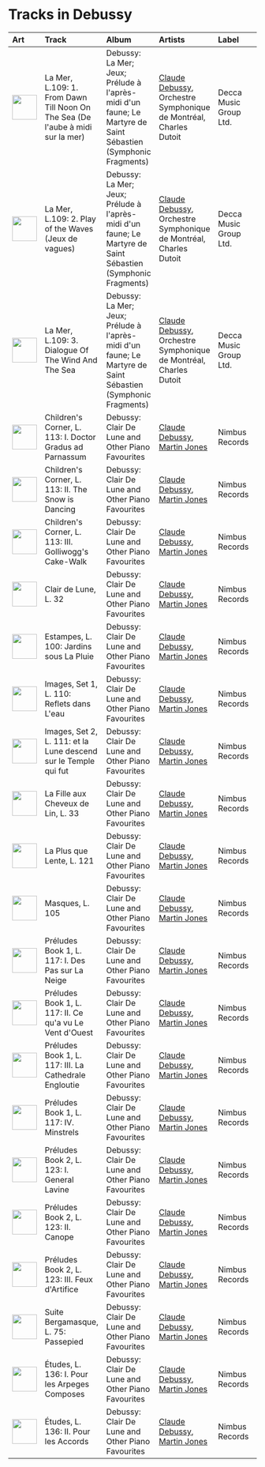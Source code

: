 # Tracks in Debussy

| Art                                                                                              | Track                                                                          | Album                                                                                                         | Artists                                                                                           | Label                  | 💚   | 🔗                                                          |
|:-------------------------------------------------------------------------------------------------|:-------------------------------------------------------------------------------|:--------------------------------------------------------------------------------------------------------------|:--------------------------------------------------------------------------------------------------|:-----------------------|:----|:-----------------------------------------------------------|
| <img src="https://i.scdn.co/image/ab67616d0000b2735d026bccbd8a50650e903130" alt="" width="50" /> | La Mer, L.109: 1. From Dawn Till Noon On The Sea (De l'aube à midi sur la mer) | Debussy: La Mer; Jeux; Prélude à l'après-midi d'un faune; Le Martyre de Saint Sébastien (Symphonic Fragments) | [Claude Debussy](../artists/claude_debussy.md), Orchestre Symphonique de Montréal, Charles Dutoit | Decca Music Group Ltd. |     | [🔗](https://open.spotify.com/track/50FSASeAGce3AQqlEKDXXZ) |
| <img src="https://i.scdn.co/image/ab67616d0000b2735d026bccbd8a50650e903130" alt="" width="50" /> | La Mer, L.109: 2. Play of the Waves (Jeux de vagues)                           | Debussy: La Mer; Jeux; Prélude à l'après-midi d'un faune; Le Martyre de Saint Sébastien (Symphonic Fragments) | [Claude Debussy](../artists/claude_debussy.md), Orchestre Symphonique de Montréal, Charles Dutoit | Decca Music Group Ltd. |     | [🔗](https://open.spotify.com/track/55lmbVc4FLYlbHaPqiVjv2) |
| <img src="https://i.scdn.co/image/ab67616d0000b2735d026bccbd8a50650e903130" alt="" width="50" /> | La Mer, L.109: 3. Dialogue Of The Wind And The Sea                             | Debussy: La Mer; Jeux; Prélude à l'après-midi d'un faune; Le Martyre de Saint Sébastien (Symphonic Fragments) | [Claude Debussy](../artists/claude_debussy.md), Orchestre Symphonique de Montréal, Charles Dutoit | Decca Music Group Ltd. |     | [🔗](https://open.spotify.com/track/49wWvRfrD7lABh3Rk4adg0) |
| <img src="https://i.scdn.co/image/ab67616d0000b2736e7bb273ff9cb1de1e1d4d0a" alt="" width="50" /> | Children's Corner, L. 113: I. Doctor Gradus ad Parnassum                       | Debussy: Clair De Lune and Other Piano Favourites                                                             | [Claude Debussy](../artists/claude_debussy.md), [Martin Jones](../artists/martin_jones.md)        | Nimbus Records         |     | [🔗](https://open.spotify.com/track/1aXL5Y855TvjouIm1vSh7O) |
| <img src="https://i.scdn.co/image/ab67616d0000b2736e7bb273ff9cb1de1e1d4d0a" alt="" width="50" /> | Children's Corner, L. 113: II. The Snow is Dancing                             | Debussy: Clair De Lune and Other Piano Favourites                                                             | [Claude Debussy](../artists/claude_debussy.md), [Martin Jones](../artists/martin_jones.md)        | Nimbus Records         |     | [🔗](https://open.spotify.com/track/6hCXrrfpaUZma0oeFOc2Vd) |
| <img src="https://i.scdn.co/image/ab67616d0000b2736e7bb273ff9cb1de1e1d4d0a" alt="" width="50" /> | Children's Corner, L. 113: III. Golliwogg's Cake-Walk                          | Debussy: Clair De Lune and Other Piano Favourites                                                             | [Claude Debussy](../artists/claude_debussy.md), [Martin Jones](../artists/martin_jones.md)        | Nimbus Records         |     | [🔗](https://open.spotify.com/track/6FnhXHcD1a5N59PNri5Dfm) |
| <img src="https://i.scdn.co/image/ab67616d0000b2736e7bb273ff9cb1de1e1d4d0a" alt="" width="50" /> | Clair de Lune, L. 32                                                           | Debussy: Clair De Lune and Other Piano Favourites                                                             | [Claude Debussy](../artists/claude_debussy.md), [Martin Jones](../artists/martin_jones.md)        | Nimbus Records         |     | [🔗](https://open.spotify.com/track/5u5aVJKjSMJr4zesMPz7bL) |
| <img src="https://i.scdn.co/image/ab67616d0000b2736e7bb273ff9cb1de1e1d4d0a" alt="" width="50" /> | Estampes, L. 100: Jardins sous La Pluie                                        | Debussy: Clair De Lune and Other Piano Favourites                                                             | [Claude Debussy](../artists/claude_debussy.md), [Martin Jones](../artists/martin_jones.md)        | Nimbus Records         |     | [🔗](https://open.spotify.com/track/7s0WRtr7d2TWjtHBPQRLBU) |
| <img src="https://i.scdn.co/image/ab67616d0000b2736e7bb273ff9cb1de1e1d4d0a" alt="" width="50" /> | Images, Set 1, L. 110: Reflets dans L'eau                                      | Debussy: Clair De Lune and Other Piano Favourites                                                             | [Claude Debussy](../artists/claude_debussy.md), [Martin Jones](../artists/martin_jones.md)        | Nimbus Records         |     | [🔗](https://open.spotify.com/track/6t81Lud8rl5TOfJHPX1ALu) |
| <img src="https://i.scdn.co/image/ab67616d0000b2736e7bb273ff9cb1de1e1d4d0a" alt="" width="50" /> | Images, Set 2, L. 111: et la Lune descend sur le Temple qui fut                | Debussy: Clair De Lune and Other Piano Favourites                                                             | [Claude Debussy](../artists/claude_debussy.md), [Martin Jones](../artists/martin_jones.md)        | Nimbus Records         |     | [🔗](https://open.spotify.com/track/4uYqe6JOHty9Eu50ukMV3G) |
| <img src="https://i.scdn.co/image/ab67616d0000b2736e7bb273ff9cb1de1e1d4d0a" alt="" width="50" /> | La Fille aux Cheveux de Lin, L. 33                                             | Debussy: Clair De Lune and Other Piano Favourites                                                             | [Claude Debussy](../artists/claude_debussy.md), [Martin Jones](../artists/martin_jones.md)        | Nimbus Records         |     | [🔗](https://open.spotify.com/track/0fpqOyC5DLDe5gAYKBB6X7) |
| <img src="https://i.scdn.co/image/ab67616d0000b2736e7bb273ff9cb1de1e1d4d0a" alt="" width="50" /> | La Plus que Lente, L. 121                                                      | Debussy: Clair De Lune and Other Piano Favourites                                                             | [Claude Debussy](../artists/claude_debussy.md), [Martin Jones](../artists/martin_jones.md)        | Nimbus Records         |     | [🔗](https://open.spotify.com/track/6Q4CCXEvt06gqafDdVcc6i) |
| <img src="https://i.scdn.co/image/ab67616d0000b2736e7bb273ff9cb1de1e1d4d0a" alt="" width="50" /> | Masques, L. 105                                                                | Debussy: Clair De Lune and Other Piano Favourites                                                             | [Claude Debussy](../artists/claude_debussy.md), [Martin Jones](../artists/martin_jones.md)        | Nimbus Records         |     | [🔗](https://open.spotify.com/track/2A5ByVSpCheGmtzBplfzF0) |
| <img src="https://i.scdn.co/image/ab67616d0000b2736e7bb273ff9cb1de1e1d4d0a" alt="" width="50" /> | Préludes Book 1, L. 117: I. Des Pas sur La Neige                               | Debussy: Clair De Lune and Other Piano Favourites                                                             | [Claude Debussy](../artists/claude_debussy.md), [Martin Jones](../artists/martin_jones.md)        | Nimbus Records         |     | [🔗](https://open.spotify.com/track/6sabZsBLfsXuo2haLXZLkW) |
| <img src="https://i.scdn.co/image/ab67616d0000b2736e7bb273ff9cb1de1e1d4d0a" alt="" width="50" /> | Préludes Book 1, L. 117: II. Ce qu'a vu Le Vent d'Ouest                        | Debussy: Clair De Lune and Other Piano Favourites                                                             | [Claude Debussy](../artists/claude_debussy.md), [Martin Jones](../artists/martin_jones.md)        | Nimbus Records         |     | [🔗](https://open.spotify.com/track/3fZny1uZNQIijobgJLIcwf) |
| <img src="https://i.scdn.co/image/ab67616d0000b2736e7bb273ff9cb1de1e1d4d0a" alt="" width="50" /> | Préludes Book 1, L. 117: III. La Cathedrale Engloutie                          | Debussy: Clair De Lune and Other Piano Favourites                                                             | [Claude Debussy](../artists/claude_debussy.md), [Martin Jones](../artists/martin_jones.md)        | Nimbus Records         |     | [🔗](https://open.spotify.com/track/5u8xycIWRjusC3FmHy8Hmn) |
| <img src="https://i.scdn.co/image/ab67616d0000b2736e7bb273ff9cb1de1e1d4d0a" alt="" width="50" /> | Préludes Book 1, L. 117: IV. Minstrels                                         | Debussy: Clair De Lune and Other Piano Favourites                                                             | [Claude Debussy](../artists/claude_debussy.md), [Martin Jones](../artists/martin_jones.md)        | Nimbus Records         |     | [🔗](https://open.spotify.com/track/3bnmqzWtNWzWaUqaUWl0dJ) |
| <img src="https://i.scdn.co/image/ab67616d0000b2736e7bb273ff9cb1de1e1d4d0a" alt="" width="50" /> | Préludes Book 2, L. 123: I. General Lavine                                     | Debussy: Clair De Lune and Other Piano Favourites                                                             | [Claude Debussy](../artists/claude_debussy.md), [Martin Jones](../artists/martin_jones.md)        | Nimbus Records         |     | [🔗](https://open.spotify.com/track/4HsGko7qJ2hvCAsRbpb2cA) |
| <img src="https://i.scdn.co/image/ab67616d0000b2736e7bb273ff9cb1de1e1d4d0a" alt="" width="50" /> | Préludes Book 2, L. 123: II. Canope                                            | Debussy: Clair De Lune and Other Piano Favourites                                                             | [Claude Debussy](../artists/claude_debussy.md), [Martin Jones](../artists/martin_jones.md)        | Nimbus Records         |     | [🔗](https://open.spotify.com/track/1SxHTLszv7kDWz2DH2n6LV) |
| <img src="https://i.scdn.co/image/ab67616d0000b2736e7bb273ff9cb1de1e1d4d0a" alt="" width="50" /> | Préludes Book 2, L. 123: III. Feux d'Artifice                                  | Debussy: Clair De Lune and Other Piano Favourites                                                             | [Claude Debussy](../artists/claude_debussy.md), [Martin Jones](../artists/martin_jones.md)        | Nimbus Records         |     | [🔗](https://open.spotify.com/track/50W2AMW6hgDtv6MWyJfdPK) |
| <img src="https://i.scdn.co/image/ab67616d0000b2736e7bb273ff9cb1de1e1d4d0a" alt="" width="50" /> | Suite Bergamasque, L. 75: Passepied                                            | Debussy: Clair De Lune and Other Piano Favourites                                                             | [Claude Debussy](../artists/claude_debussy.md), [Martin Jones](../artists/martin_jones.md)        | Nimbus Records         |     | [🔗](https://open.spotify.com/track/3GgKVPxhu0rxYpBXlBwPqw) |
| <img src="https://i.scdn.co/image/ab67616d0000b2736e7bb273ff9cb1de1e1d4d0a" alt="" width="50" /> | Études, L. 136: I. Pour les Arpeges Composes                                   | Debussy: Clair De Lune and Other Piano Favourites                                                             | [Claude Debussy](../artists/claude_debussy.md), [Martin Jones](../artists/martin_jones.md)        | Nimbus Records         |     | [🔗](https://open.spotify.com/track/4TuCVkd3lAAE4AiMwdcR2W) |
| <img src="https://i.scdn.co/image/ab67616d0000b2736e7bb273ff9cb1de1e1d4d0a" alt="" width="50" /> | Études, L. 136: II. Pour les Accords                                           | Debussy: Clair De Lune and Other Piano Favourites                                                             | [Claude Debussy](../artists/claude_debussy.md), [Martin Jones](../artists/martin_jones.md)        | Nimbus Records         |     | [🔗](https://open.spotify.com/track/6d1YufqXcgbxLI2j9FJYUI) |
